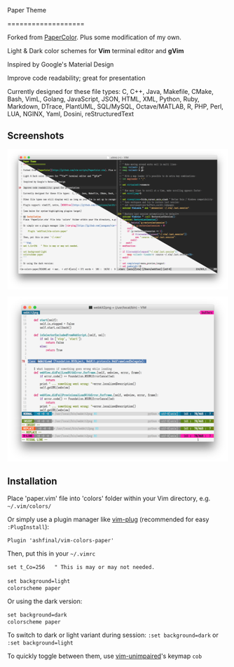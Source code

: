 Paper Theme

===================

Forked from [PaperColor](https://github.com/vim-scripts/PaperColor.vim). Plus some modification of my own.

Light & Dark color schemes for **Vim** terminal editor and **gVim**

Inspired by Google's Material Design

Improve code readability; great for presentation

Currently designed for these file types:  C, C++, Java, Makefile, CMake, Bash, VimL, Golang, JavaScript, JSON, HTML, XML, Python, Ruby, Markdown, DTrace, PlantUML, SQL/MySQL, Octave/MATLAB, R, PHP, Perl, LUA,  NGINX, Yaml, Dosini, reStructuredText

## Screenshots

![theme-toggle](./theme-toggle.png)

![airline-theme](./airline-theme.png)

## Installation

Place 'paper.vim' file into 'colors' folder within your Vim directory, e.g. `~/.vim/colors/`

Or simply use a plugin manager like [vim-plug](https://github.com/junegunn/vim-plug) (recommended for easy `:PlugInstall`):

    Plugin 'ashfinal/vim-colors-paper'

Then, put this in your `~/.vimrc`

```VimL
set t_Co=256   " This is may or may not needed.

set background=light
colorscheme paper
```

Or using the dark version:

```VimL
set background=dark
colorscheme paper
```

To switch to dark or light variant during session: `:set background=dark` or `:set background=light`

To quickly toggle between them, use [vim-unimpaired](https://github.com/tpope/vim-unimpaired)'s keymap `cob`
